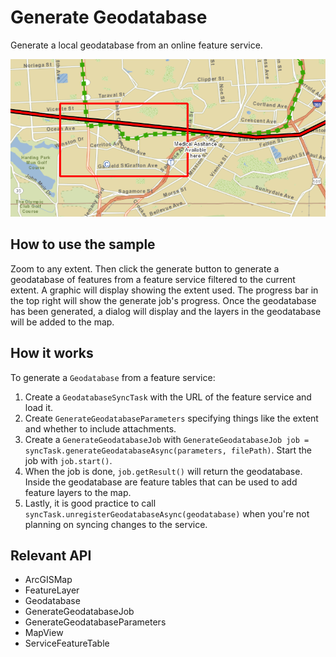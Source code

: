 # Generate Geodatabase

Generate a local geodatabase from an online feature service.

![](GenerateGeodatabase.png)

## How to use the sample

Zoom to any extent. Then click the generate button to generate a geodatabase of features from a feature service
filtered to the current extent. A graphic will display showing the extent used. The progress bar in the top right
will show the generate job's progress. Once the geodatabase has been generated, a dialog will display and the layers in
the geodatabase will be added to the map.

## How it works

To generate a `Geodatabase` from a feature service:


  1. Create a `GeodatabaseSyncTask` with the URL of the feature service and load it.
  2. Create `GenerateGeodatabaseParameters` specifying things like the extent and whether to include
  attachments.
  3. Create a `GenerateGeodatabaseJob` with `GenerateGeodatabaseJob job = syncTask.generateGeodatabaseAsync(parameters, filePath)`. Start the job with `job.start()`.
  4. When the job is done, `job.getResult()` will return the geodatabase. Inside the geodatabase are
  feature tables that can be used to add feature layers to the map.
  5. Lastly, it is good practice to call `syncTask.unregisterGeodatabaseAsync(geodatabase)` when
  you're not planning on syncing changes to the service.


## Relevant API


*   ArcGISMap
*   FeatureLayer
*   Geodatabase
*   GenerateGeodatabaseJob
*   GenerateGeodatabaseParameters
*   MapView
*   ServiceFeatureTable

